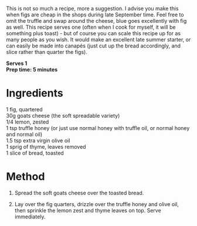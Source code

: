 This is not so much a recipe, more a suggestion. I advise you make this when figs are cheap in the shops during late September time. Feel free to omit the truffle and swap around the cheese, blue goes excellently with fig as well. This recipe serves one (often when I cook for myself, it will be something plus toast) - but of course you can scale this recipe up for as many people as you wish. It would make an excellent late summer starter, or can easily be made into canapés (just cut up the bread accordingly, and slice rather than quarter the figs). 

**Serves 1**  
**Prep time: 5 minutes**   
  
# Ingredients #

1 fig, quartered  
30g goats cheese (the soft spreadable variety)  
1/4 lemon, zested  
1 tsp truffle honey (or just use normal honey with truffle oil, or normal honey and normal oil)  
1.5 tsp extra virgin olive oil  
1 sprig of thyme, leaves removed  
1 slice of bread, toasted  

# Method #

1. Spread the soft goats cheese over the toasted bread. 

2. Lay over the fig quarters, drizzle over the truffle honey and olive oil, then sprinkle the lemon zest and thyme leaves on top. Serve immediately. 

